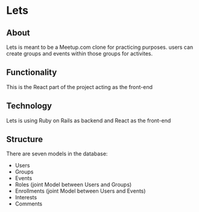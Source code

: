 # Lets

## About
Lets is meant to be a Meetup.com clone for practicing purposes. users can create groups and events within those groups for activites.

## Functionality
This is the React part of the project acting as the front-end


## Technology

Lets is using Ruby on Rails as backend and React as the front-end

## Structure

There are seven models in the database:

  - Users
  - Groups
  - Events
  - Roles (joint Model between Users and Groups)
  - Enrollments (joint Model between Users and Events)
  - Interests
  - Comments
